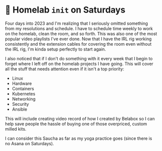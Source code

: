 # 🐧 Homelab `init` on Saturdays

Four days into 2023 and I'm realizing that I seriously omitted something from my resolutions and schedule. I have to schedule time weekly to work on the homelab, clean the room, and so forth. This was also one of the most popular video playlists I've ever done. Now that I have the IRL rig working consistently and the extension cables for covering the room even without the IRL rig, I'm kinda setup perfectly to start again.

I also noticed that if I don't do something with it every week that I begin to forget where I left off on the homelab projects I have going. This will cover all the stuff that needs attention even if it isn't a top priority:

* Linux
* Hardware
* Containers
* Kubernetes
* Networking
* Security
* Ansible

This will include creating video record of how I created by Belabox so I can help save people the hassle of buying one of those overpriced, custom milled kits.

I can consider this Saucha as far as my yoga practice goes (since there is no Asana on Saturdays).
